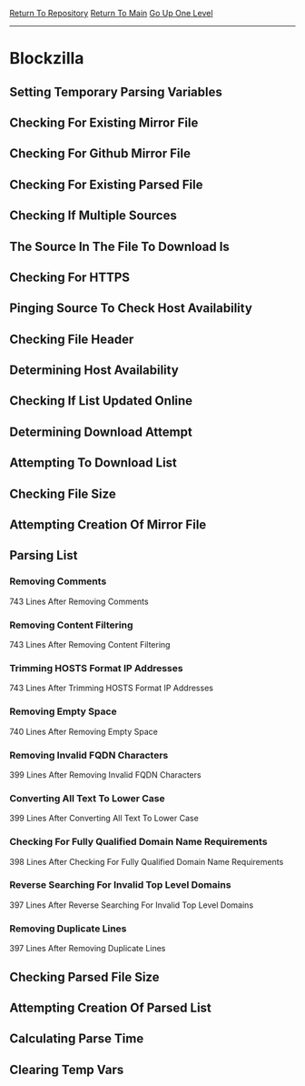 [Return To Repository](https://github.com/deathbybandaid/piholeparser/)
[Return To Main](https://github.com/deathbybandaid/piholeparser/blob/master/RecentRunLogs/Mainlog.md)
[Go Up One Level](https://github.com/deathbybandaid/piholeparser/blob/master/RecentRunLogs/TopLevelScripts/30-Processing-Blacklists.md)
____________________________________
# Blockzilla
## Setting Temporary Parsing Variables
## Checking For Existing Mirror File
## Checking For Github Mirror File
## Checking For Existing Parsed File
## Checking If Multiple Sources
## The Source In The File To Download Is
## Checking For HTTPS
## Pinging Source To Check Host Availability
## Checking File Header
## Determining Host Availability
## Checking If List Updated Online
## Determining Download Attempt
## Attempting To Download List
## Checking File Size
## Attempting Creation Of Mirror File
## Parsing List
### Removing Comments
743 Lines After Removing Comments
### Removing Content Filtering
743 Lines After Removing Content Filtering
### Trimming HOSTS Format IP Addresses
743 Lines After Trimming HOSTS Format IP Addresses
### Removing Empty Space
740 Lines After Removing Empty Space
### Removing Invalid FQDN Characters
399 Lines After Removing Invalid FQDN Characters
### Converting All Text To Lower Case
399 Lines After Converting All Text To Lower Case
### Checking For Fully Qualified Domain Name Requirements
398 Lines After Checking For Fully Qualified Domain Name Requirements
### Reverse Searching For Invalid Top Level Domains
397 Lines After Reverse Searching For Invalid Top Level Domains
### Removing Duplicate Lines
397 Lines After Removing Duplicate Lines
## Checking Parsed File Size
## Attempting Creation Of Parsed List
## Calculating Parse Time
## Clearing Temp Vars
